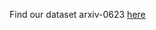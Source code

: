 Find our dataset arxiv-0623 [here](https://drive.google.com/file/d/1frBGZu7RBtZ0kJLO_pWZLE8aQuu8PvtF/view?usp=sharing)
